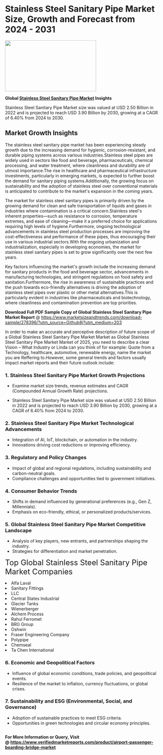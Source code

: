 <H1>Stainless Steel Sanitary Pipe Market Size, Growth and Forecast from 2024 - 2031</H1><img class="aligncenter size-medium wp-image-584254" src="https://thirdeyenews.in/wp-content/uploads/2024/09/Global-Market-Research-300x168.jpeg" alt="" width="300" height="168" /><p><strong>Global&nbsp;<a href="https://www.marketsizeandtrends.com/download-sample/278396/?utm_source=Github8j?utm_medium=203">Stainless Steel Sanitary Pipe Market</a> Insights</strong></p><p>Stainless Steel Sanitary Pipe Market size was valued at USD 2.50 Billion in 2022 and is projected to reach USD 3.90 Billion by 2030, growing at a CAGR of 6.40% from 2024 to 2030.</p><p><h2>Market Growth Insights</h2> <p>The stainless steel sanitary pipe market has been experiencing steady growth due to the increasing demand for hygienic, corrosion-resistant, and durable piping systems across various industries.Stainless steel pipes are widely used in sectors like food and beverage, pharmaceuticals, chemical processing, and water treatment, where cleanliness and durability are of utmost importance.The rise in healthcare and pharmaceutical infrastructure investments, particularly in emerging markets, is expected to further boost the demand for sanitary piping systems.Additionally, the growing focus on sustainability and the adoption of stainless steel over conventional materials is anticipated to contribute to the market's expansion in the coming years.</p> <p>The market for stainless steel sanitary pipes is primarily driven by the growing demand for clean and safe transportation of liquids and gases in industries where contamination is a critical concern.Stainless steel's inherent properties—such as resistance to corrosion, temperature extremes, and ease of cleaning—make it a preferred choice for applications requiring high levels of hygiene.Furthermore, ongoing technological advancements in stainless steel production processes are improving the cost-effectiveness and performance of these pipes, thus encouraging their use in various industrial sectors.With the ongoing urbanization and industrialization, especially in developing economies, the market for stainless steel sanitary pipes is set to grow significantly over the next few years.</p> <p>Key factors influencing the market's growth include the increasing demand for sanitary products in the food and beverage sector, advancements in manufacturing technologies, and stringent regulations on food safety and sanitation.Furthermore, the rise in awareness of sustainable practices and the push towards eco-friendly alternatives is driving the adoption of stainless steel pipes over plastic or other metal alternatives.This is particularly evident in industries like pharmaceuticals and biotechnology, where cleanliness and contamination prevention are top priorities.</p> <p><span class=""><strong>Download Full PDF Sample Copy of Global Stainless Steel Sanitary Pipe Market Report</strong> @ <a href="https://www.marketsizeandtrends.com/download-sample/278396/?utm_source=Github8j?utm_medium=203" target="_blank">https://www.marketsizeandtrends.com/download-sample/278396/?utm_source=Github8j?utm_medium=203</a></span></p><p>In order to make an accurate and perceptive description of future scope of a Global&nbsp;Stainless Steel Sanitary Pipe Market Market as Global&nbsp;Stainless Steel Sanitary Pipe Market Market of 2025, you need to describe a clear Vision &ndash; What Industry or Linda can you think of for example: Quote from a Technology, healthcare, automotive, renewable energy, name the market you are Reffering to.However, some general trends and factors usually impact market reports and their future outlook include:</p><h3>1.&nbsp;<strong>Stainless Steel Sanitary Pipe Market Growth Projections</strong></h3><ul><li>Examine market size trends, revenue estimates and CAGR (Compounded Annual Growth Rate) projections.</li><li><p>Stainless Steel Sanitary Pipe Market size was valued at USD 2.50 Billion in 2022 and is projected to reach USD 3.90 Billion by 2030, growing at a CAGR of 6.40% from 2024 to 2030.</p></li></ul><h3>2.&nbsp;<strong>Stainless Steel Sanitary Pipe Market Technological Advancements</strong></h3><ul><li>Integration of AI, IoT, blockchain, or automation in the industry.</li><li>Innovations driving cost reductions or improving efficiency.</li></ul><h3>3.&nbsp;<strong>Regulatory and Policy Changes</strong></h3><ul><li>Impact of global and regional regulations, including sustainability and carbon-neutral goals.</li><li>Compliance challenges and opportunities tied to government initiatives.</li></ul><h3>4.&nbsp;<strong>Consumer Behavior Trends</strong></h3><ul><li>Shifts in demand influenced by generational preferences (e.g., Gen Z, Millennials).</li><li>Emphasis on eco-friendly, ethical, or personalized products/services.</li></ul><h3>5.&nbsp;<strong>Global Stainless Steel Sanitary Pipe Market Competitive Landscape</strong></h3><ul><li>Analysis of key players, new entrants, and partnerships shaping the industry.</li><li>Strategies for differentiation and market penetration.</li></ul><p data-pm-slice="1 1 []"><span style="color: inherit; font-family: inherit; font-size: 25px;">Top Global Stainless Steel Sanitary Pipe Market Companies</span></p><div class="" data-test-id=""><p><li>Alfa Laval</li><li> Sanitary Fittings</li><li> LLC</li><li> Central States Industrial</li><li> Glacier Tanks</li><li> Wienerberger</li><li> Alchem Process</li><li> Rahul Ferromet</li><li> BRG Group</li><li> Oshwin</li><li> Fraser Engineering Company</li><li> Polypipe</li><li> Chemseal</li><li> Ta Chen International</li></p></div><h3>6.&nbsp;<strong>Economic and Geopolitical Factors</strong></h3><ul><li>Influence of global economic conditions, trade policies, and geopolitical events.</li><li>Resilience of the market to inflation, currency fluctuations, or global crises.</li></ul><h3>7.&nbsp;<strong>Sustainability and ESG (Environmental, Social, and Governance)</strong></h3><ul><li>Adoption of sustainable practices to meet ESG criteria.</li><li>Opportunities in green technologies and circular economy principles.</li></ul><h2><strong style="font-size: 14px;">For More Information or Query, Visit @&nbsp;</strong><a style="background-color: #ffffff; font-size: 14px;" href="https://www.marketsizeandtrends.com/report/stainless-steel-sanitary-pipe-market/" target="_blank">https://www.verifiedmarketreports.com/product/airport-passenger-boarding-bridge-market</a></h2>